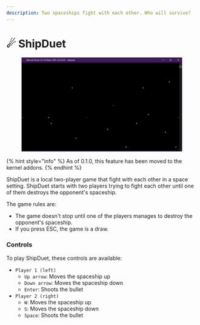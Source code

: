 ```yaml
---
description: Two spaceships fight with each other. Who will survive?
---
```


# ☄ ShipDuet

<figure><img src="../../../../.gitbook/assets/image (23).png" alt=""><figcaption></figcaption></figure>

{% hint style="info" %}
As of 0.1.0, this feature has been moved to the kernel addons.
{% endhint %}

ShipDuet is a local two-player game that fight with each other in a space setting. ShipDuet starts with two players trying to fight each other until one of them destroys the opponent's spaceship.

The game rules are:

* The game doesn't stop until one of the players manages to destroy the opponent's spaceship.
* If you press ESC, the game is a draw.

### Controls

To play ShipDuet, these controls are available:

* `Player 1 (left)`
  * `Up arrow`: Moves the spaceship up
  * `Down arrow`: Moves the spaceship down
  * `Enter`: Shoots the bullet
* `Player 2 (right)`
  * `W`: Moves the spaceship up
  * `S`: Moves the spaceship down
  * `Space`: Shoots the bullet
